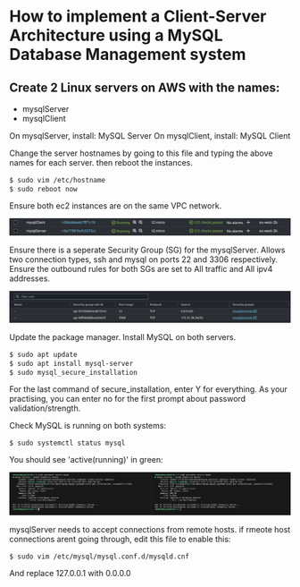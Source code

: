 # How to implement a Client-Server Architecture using a MySQL Database Management system

## Create 2 Linux servers on AWS with the names:
  - mysqlServer
  - mysqlClient

On mysqlServer, install: MySQL Server
On mysqlClient, install: MySQL Client

Change the server hostnames by going to this file and typing the above names for each server. then reboot the instances.

    $ sudo vim /etc/hostname
    $ sudo reboot now

Ensure both ec2 instances are on the same VPC network. 

![ec2instances](https://github.com/naqeebghazi/sqldb.darey/blob/main/images/ec2instances.png?raw=true)

Ensure there is a seperate Security Group (SG) for the mysqlServer. Allows two connection types, ssh and mysql on ports 22 and 3306 respectively. 
Ensure the outbound rules for both SGs are set to All traffic and All ipv4 addresses. 

![mysqlserverSG](https://github.com/naqeebghazi/sqldb.darey/blob/main/images/mysqlServerSG.png?raw=true)

Update the package manager. Install MySQL on both servers. 

    $ sudo apt update
    $ sudo apt install mysql-server
    $ sudo mysql_secure_installation

For the last command of secure_installation, enter Y for everything. As your practising, you can enter no for the first prompt about password validation/strength.

Check MySQL is running on both systems:

    $ sudo systemctl status mysql

You should see 'active(running)' in green:

![mysqlrunning](https://github.com/naqeebghazi/sqldb.darey/blob/main/images/mysqlrunning.png?raw=true)

mysqlServer needs to accept connections from remote hosts. if rmeote host connections arent going through, edit this file to enable this:

    $ sudo vim /etc/mysql/mysql.conf.d/mysqld.cnf

And replace 127.0.0.1 with 0.0.0.0


